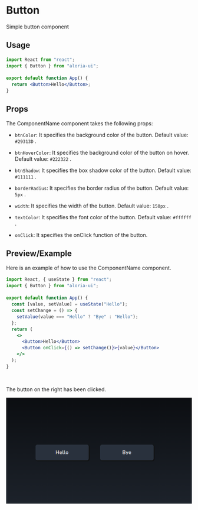 # Button

<p>Simple button component</p>

## Usage

```jsx
import React from "react";
import { Button } from "aloria-ui";

export default function App() {
  return <Button>Hello</Button>;
}
```

## Props

<p>

The ComponentName component takes the following props:

<ul>

<li>

`btnColor`: It specifies the background color of the button. Default value: `#29313D` .

</li>

<li>

`btnHoverColor`: It specifies the background color of the button on hover. Default value: `#222322` .

</li>

<li>

`btnShadow`: It specifies the box shadow color of the button. Default value: `#111111` .

</li>

<li>

`borderRadius`: It specifies the border radius of the button. Default value: `5px` .

</li>

<li>

`width`: It specifies the width of the button. Default value: `150px` .

</li>

<li>

`textColor`: It specifies the font color of the button. Default value: `#ffffff` .

</li>

<li>

`onClick`: It specifies the onClick function of the button.

</li>

</ul>

</p>

## Preview/Example

<p>Here is an example of how to use the ComponentName component.</p>

```jsx
import React, { useState } from "react";
import { Button } from "aloria-ui";

export default function App() {
  const [value, setValue] = useState("Hello");
  const setChange = () => {
    setValue(value === "Hello" ? "Bye" : "Hello");
  };
  return (
    <>
      <Button>Hello</Button>
      <Button onClick={() => setChange()}>{value}</Button>
    </>
  );
}
```

<br/>

<p>The button on the right has been clicked.</p>

<div style="display: flex; justify-content: center;" >
<img src="../../../media/buttonImage.png" width="100%" />
</div>
